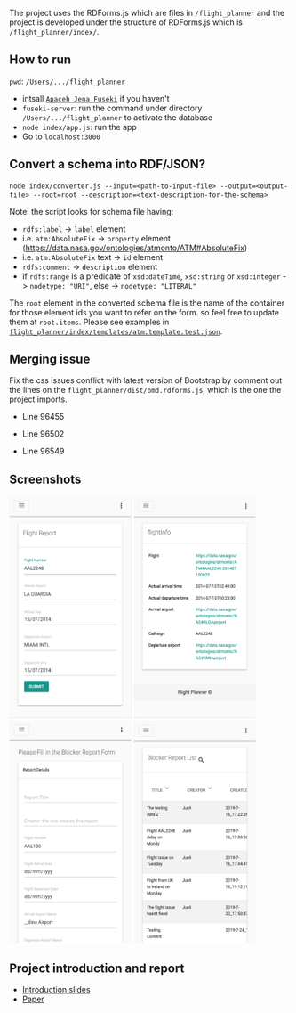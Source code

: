 The project uses the RDForms.js which are files in `/flight_planner` and the project is developed under the structure of RDForms.js which is `/flight_planner/index/`.

## How to run
`pwd`: `/Users/.../flight_planner`
- intsall [`Apaceh Jena Fuseki`](https://jena.apache.org/download/index.cgi) if you haven't 
- `fuseki-server`: run the command under directory `/Users/.../flight_planner` to activate the database
- `node index/app.js`: run the app
- Go to `localhost:3000`

## Convert a schema into RDF/JSON?
```
node index/converter.js --input=<path-to-input-file> --output=<output-file> --root=root --description=<text-description-for-the-schema>
```
Note: the script looks for schema file having:
- `rdfs:label` -> `label` element
- i.e. `atm:AbsoluteFix` -> `property` element (https://data.nasa.gov/ontologies/atmonto/ATM#AbsoluteFix)
- i.e. `atm:AbsoluteFix` text -> `id` element
- `rdfs:comment` -> `description` element
- if `rdfs:range` is a predicate of `xsd:dateTime`, `xsd:string` or `xsd:integer` -> `nodetype: "URI"`, else -> `nodetype: "LITERAL"`

The `root` element in the converted schema file is the name of the container for those element ids you want to refer on the form. so feel free to update them at `root.items`. Please see examples in [`flight_planner/index/templates/atm.template.test.json`](https://github.com/diaopk/flight_planner/blob/master/index/templates/atm.template.test.json).

## Merging issue
Fix the css issues conflict with latest version of Bootstrap by comment out the lines on the `flight_planner/dist/bmd.rdforms.js`, which is the one the project imports.
- Line 96455

- Line 96502

- Line 96549

## Screenshots
<p float="left">
  <img src="./screenshots/Screenshot%202019-07-26%20at%2021.00.11.png" width="220" height="400" />
  <img src="./screenshots/Screenshot%202019-07-26%20at%2021.01.07.png" width="220" height="400" />
  <img src="./screenshots/Screenshot 2019-07-26 at 21.01.49.png" width="220" height="400" />
  <img src="./screenshots/Screenshot 2019-07-26 at 21.02.36.png" width="220" height="400" />
 </p>

## Project introduction and report
- [Introduction slides](https://drive.google.com/open?id=1Hu0tmkx5U1RkMI_QhqYyO27pj9ichIK5)
- [Paper](https://drive.google.com/open?id=122j-d-AjkpiMVHZuKYBilBzSdWFv55wM)
